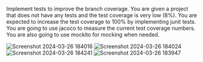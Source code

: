 Implement tests to improve the branch coverage. You are given a project that does not have any tests and the test coverage is very low (8%). You are expected to increase the test coverage to 100% by implementing junit tests. You are going to use jacoco to measure the current test coverage numbers. You are also going to use mockito for mocking when needed.

![Screenshot 2024-03-26 184016](https://github.com/bilgehantekin/Bil481TestCoverageApp/assets/81524733/e11d32b9-eb26-4d56-9b89-192b7fcdfc8f)
![Screenshot 2024-03-26 184024](https://github.com/bilgehantekin/Bil481TestCoverageApp/assets/81524733/9eaeb2d0-cac3-4cbe-a9da-b14177c8cb22)
![Screenshot 2024-03-26 184241](https://github.com/bilgehantekin/Bil481TestCoverageApp/assets/81524733/ed63db3b-d793-4428-afa8-b1d3030eb76f)
![Screenshot 2024-03-26 183947](https://github.com/bilgehantekin/Bil481TestCoverageApp/assets/81524733/e4053b73-0592-4dd8-86e3-29e52eca27e6)

